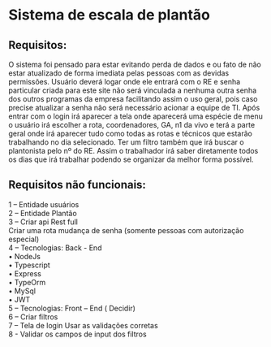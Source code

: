 # Sistema de escala de plantão 

## Requisitos: 
O sistema foi pensado para estar evitando perda de dados e ou fato de não estar atualizado de forma imediata pelas pessoas com as devidas permissões.
Usuário deverá logar onde ele entrará com o RE e senha particular criada para este site não será vinculada a nenhuma outra senha dos outros programas da empresa facilitando assim o uso geral, pois caso precise atualizar a senha não será necessário acionar a equipe de TI.
Após entrar com o login irá aparecer a tela onde aparecerá uma espécie de menu o usuário irá escolher a rota, coordenadores, GA, n1 da vivo e terá a parte geral onde irá aparecer tudo como todas as rotas e técnicos que estarão trabalhando no dia selecionado. 
Ter um filtro também que irá buscar o plantonista pelo nº do RE. Assim o trabalhador irá saber diretamente todos os dias que irá trabalhar podendo se organizar da melhor forma possível.


## Requisitos não funcionais:

1 – Entidade usuários <br>
2 – Entidade Plantão <br>
3 – Criar api Rest full <br>
	Criar uma rota mudança de senha (somente pessoas com autorização especial)<br>
4 – Tecnologias: Back - End <br>
•	NodeJs <br>
•	Typescript <br>
•	Express <br>
•	TypeOrm <br>
•	MySql <br>
•	JWT <br>
5 – Tecnologias: Front – End ( Decidir) <br>
6 – Criar filtros <br> 
7 – Tela de login Usar as validações corretas <br> 
8 - Validar os campos de input dos filtros <br>

